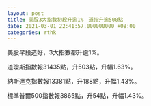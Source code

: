 ```yaml
---
layout: post
title: 美股3大指數初段升逾1%　道指升逾500點
date: 2021-03-01 22:41:57.000000000 +08:00
categories: rthk
---
```


美股早段造好，3大指數都升逾1%。

道瓊斯指數報31435點，升503點，升幅1.63%。

納斯達克指數報13381點，升188點，升幅1.43%。

標準普爾500指數報3865點，升54點，升幅1.43%。
